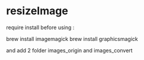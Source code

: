 # resizeImage
require install before using :  

brew install imagemagick
brew install graphicsmagick

and add 2 folder images_origin and images_convert
